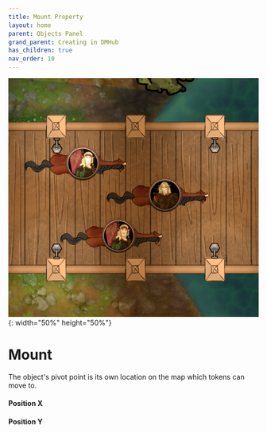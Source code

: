 ```yaml
---
title: Mount Property
layout: home
parent: Objects Panel
grand_parent: Creating in DMHub
has_children: true
nav_order: 10
---
```


![Mount](obj-mount-example.png){: width="50%" height="50%"}

# Mount

The object's pivot point is its own location on the map which tokens can
move to.

####  Position X

####  Position Y